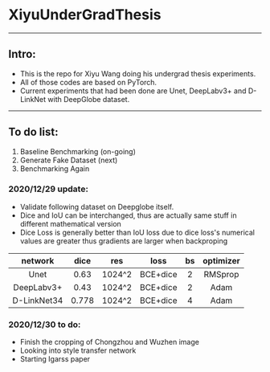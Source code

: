 # XiyuUnderGradThesis
---
## Intro: 
+ This is the repo for Xiyu Wang doing his undergrad thesis experiments.  
+ All of those codes are based on PyTorch.  
+ Current experiments that had been done are Unet, DeepLabv3+ and D-LinkNet with DeepGlobe dataset.  
---
## To do list:  
1. Baseline Benchmarking (on-going)  
2. Generate Fake Dataset (next)  
3. Benchmarking Again  

### 2020/12/29 update:  
+ Validate following dataset on Deepglobe itself.
+ Dice and IoU can be interchanged, thus are actually same stuff in different mathematical version  
+ Dice Loss is generally better than IoU loss due to dice loss's numerical values are greater thus gradients are larger when backproping  

| network     | dice  | res     | loss     | bs | optimizer |
|:-----------:|:-----:|:-------:|:--------:|:--:| :-------: |
| Unet        | 0.63  | 1024^2  | BCE+dice | 2  | RMSprop   |
| DeepLabv3+  | 0.43  | 1024^2  | BCE+dice | 2  | Adam      |
| D-LinkNet34 | 0.778 | 1024^2  | BCE+dice | 4  | Adam      |

### 2020/12/30 to do:  
+ Finish the cropping of Chongzhou and Wuzhen image  
+ Looking into style transfer network  
+ Starting Igarss paper  

